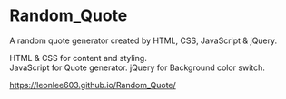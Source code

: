 # Random_Quote
A random quote generator created by HTML, CSS, JavaScript & jQuery.

HTML & CSS for content and styling.<br>
JavaScript for Quote generator.
jQuery for Background color switch.

https://leonlee603.github.io/Random_Quote/
